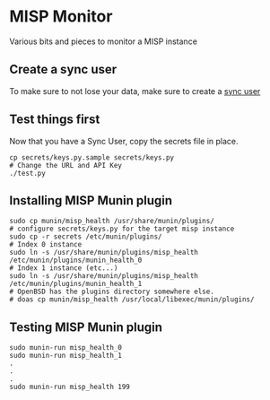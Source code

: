 # MISP Monitor

Various bits and pieces to monitor a MISP instance

## Create a sync user

To make sure to not lose your data, make sure to create a [sync user](https://www.circl.lu/doc/misp/GLOSSARY.html#sync-user)

## Test things first

Now that you have a Sync User, copy the secrets file in place.

```
cp secrets/keys.py.sample secrets/keys.py
# Change the URL and API Key
./test.py
```

## Installing MISP Munin plugin

```
sudo cp munin/misp_health /usr/share/munin/plugins/
# configure secrets/keys.py for the target misp instance
sudo cp -r secrets /etc/munin/plugins/
# Index 0 instance
sudo ln -s /usr/share/munin/plugins/misp_health /etc/munin/plugins/munin_health_0
# Index 1 instance (etc...)
sudo ln -s /usr/share/munin/plugins/misp_health /etc/munin/plugins/munin_health_1
# OpenBSD has the plugins directory somewhere else.
# doas cp munin/misp_health /usr/local/libexec/munin/plugins/
```

## Testing MISP Munin plugin

```
sudo munin-run misp_health_0
sudo munin-run misp_health_1
.
.
.
sudo munin-run misp_health 199
```
